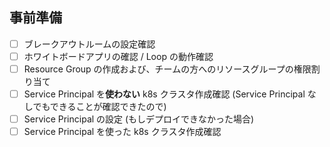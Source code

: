 ## 事前準備
- [ ] ブレークアウトルームの設定確認
- [ ] ホワイトボードアプリの確認 / Loop の動作確認
- [ ] Resource Group の作成および、チームの方へのリソースグループの権限割り当て
- [ ] Service Principal を**使わない** k8s クラスタ作成確認 (Service Principal なしでもできることが確認できたので)
- [ ] Service Principal の設定 (もしデプロイできなかった場合)
- [ ] Service Principal を使った k8s クラスタ作成確認
